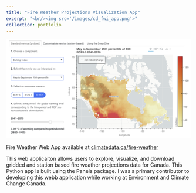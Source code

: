 ```yaml
---
title: "Fire Weather Projections Visualization App"
excerpt: "<br/><img src='/images/cd_fwi_app.png'>"
collection: portfolio
---
```


![Fire Weather App](/images/cd_fwi_app.png)

Fire Weather Web App available at [climatedata.ca/fire-weather](https://climatedata.ca/fire-weather/)

This web applicaiton allows users to explore, visualize, and download gridded and station based fire weather projections data for Canada. This Python app is built using the Panels package. I was a primary contributor to developing this webb application while working at Environment and Climate Change Canada.

